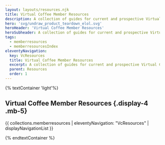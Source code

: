 ```yaml
---
layout: layouts/resources.njk
title: Virtual Coffee Member Resources
description: A collection of guides for current and prospective Virtual Coffee members
hero: 'svg/undraw_product_teardown_elol.svg'
heroHeader: 'Virtual Coffee Member Resources'
heroSubheader: A collection of guides for current and prospective Virtual Coffee members
tags:
  - memberresources
  - memberresourcesIndex
eleventyNavigation:
  key: VcResources
  title: Virtual Coffee Member Resources
  excerpt: A collection of guides for current and prospective Virtual Coffee members
  parent: Resources
  order: 1
---
```


{% textContainer 'light'%}

## Virtual Coffee Member Resources {.display-4 .mb-5}

{{ collections.memberresources | eleventyNavigation: "VcResources" | displayNavigationList }}

{% endtextContainer %}

